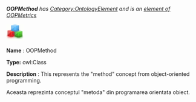 ___OOPMethod__ 
 has
 [Category:OntologyElement](../../Category/OntologyElement "Category:OntologyElement") 
 and is an
 [element of](../../Property/ElementOf "Property:ElementOf") 
[OOPMetrics](../../Submissions/OOPMetrics "Submissions:OOPMetrics")_




  





[![Class](../images/thumb/2/27/Class.gif/45px-Class.gif)](../../Image/Class.gif "Class")


__Name__ 
 : OOPMethod
 



__Type:__ 
 owl:Class
 



__Description__ 
 : This represents the "method" concept from object-oriented programming.
 



  





 Aceasta reprezinta conceptul "metoda" din programarea orientata obiect.